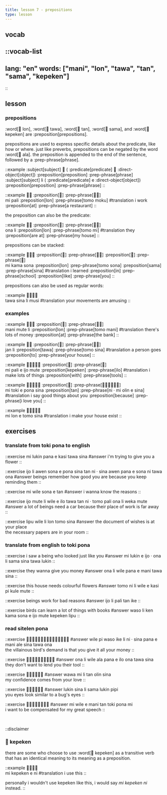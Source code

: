 ```yaml
---
title: lesson 7 - prepositions
type: lesson
---
```

## vocab
::vocab-list
---
lang: "en"
words: ["mani", "lon", "tawa", "tan", "sama", "kepeken"]
---
::

## lesson
### prepositions
:word[󱤬 lon], :word[󱥩 tawa], :word[󱥧 tan], :word[󱥖 sama], and :word[󱤙 kepeken] are :preposition[prepositions].

prepositions are used to express specific details about the predicate, like how or where. just like preverbs, prepositions can be negated by the word :word[󱤂 ala]. the preposition is appended to the end of the sentence, followed by a :prep-phrase[phrase].

::example
:subject[subject] 󱤧 ( :predicate[predicate] 󱤉 :direct-object[object]) :preposition[preposition] :prep-phrase[phrase] \
:subject[subject] li ( :predicate[predicate] e :direct-object[object]) :preposition[preposition] :prep-phrase[phrase]
::

::example
󱤴󱥉 :preposition[󱤬] :prep-phrase[󱥭󱤶] \
mi pali :preposition[lon] :prep-phrase[tomo moku]
#translation
i work :preposition[at] :prep-phrase[a restaurant]
::

the preposition can also be the predicate:

::example
󱥆󱤧 :preposition[󱤬] :prep-phrase[󱥭󱤴] \
ona li :preposition[lon] :prep-phrase[tomo mi]
#translation
they :preposition[are at] :prep-phrase[my house]
::

prepositions can be stacked:

::example
󱤴󱤖󱥡 :preposition[󱤬] :prep-phrase[󱥭󱥡] :preposition[󱥖] :prep-phrase[󱥞] \
mi kama sona :preposition[lon] :prep-phrase[tomo sona] :preposition[sama] :prep-phrase[sina]
#translation
i learned :preposition[in] :prep-phrase[school] :preposition[like] :prep-phrase[you]
::

prepositions can also be used as regular words:

::example
󱥩󱥞󱤧󱤻 \
tawa sina li musi
#translation
your movements are amusing
::

### examples
::example
󱤲󱤼󱤧 :preposition[󱤬] :prep-phrase[󱥭󱤲] \
mani mute li :preposition[lon] :prep-phrase[tomo mani]
#translation
there's lots of money :preposition[at] :prep-phrase[the bank]
::

::example
󱤑󱤧 :preposition[󱥩] :prep-phrase[󱥭󱥞] \
jan li :preposition[tawa] :prep-phrase[tomo sina]
#translation
a person goes :preposition[to] :prep-phrase[your house]
::

::example
󱤴󱥉󱤉󱤌󱤼 :preposition[󱤙] :prep-phrase[󱤎] \
mi pali e ijo mute :preposition[kepeken] :prep-phrase[ilo]
#translation
i make lots of things :preposition[with] :prep-phrase[tools]
::

::example
󱤴󱥬󱤉󱥔󱥞 :preposition[󱥧] :prep-phrase[󱥁󱦜󱤴󱥅󱤉󱥞] \
mi toki e pona sina :preposition[tan] :prep-phrase[ni · mi olin e sina]
#translation
i say good things about you :preposition[because] :prep-phrase[i love you]
::

::example
󱤴󱤬󱤉󱥭󱥞 \
mi lon e tomo sina
#translation
i make your house exist
::

## exercises
### translate from toki pona to english
::exercise
mi lukin pana e kasi tawa sina
#answer
i'm trying to give you a flower
::

::exercise
ijo li awen sona e pona sina tan ni · sina awen pana e sona ni tawa ona
#answer
beings remember how good you are because you keep reminding them
::

::exercise
mi wile sona e tan
#answer
i wanna know the reasons
::

::exercise
ijo mute li wile e ilo tawa tan ni · tomo pali ona li weka mute
#answer
 a lot of beings need a car because their place of work is far away 
::

::exercise
lipu wile li lon tomo sina
#answer
the document of wishes is at your place \
the necessary papers are in your room
::

### translate from english to toki pona
::exercise
i saw a being who looked just like you
#answer
mi lukin e ijo · ona li sama sina tawa lukin
::

::exercise
they wanna give you money
#answer
ona li wile pana e mani tawa sina
::

::exercise
this house needs colourful flowers
#answer
tomo ni li wile e kasi pi kule mute
::

::exercise
beings work for bad reasons
#answer
ijo li pali tan ike
::

::exercise
birds can learn a lot of things with books
#answer
waso li ken kama sona e ijo mute kepeken lipu
::

### read sitelen pona
::exercise
󱥷󱥍󱥴󱤍󱤧󱥁󱦜󱥞󱥌󱤉󱤲󱤄󱥞󱥩󱥆
#answer
wile pi waso ike li ni · sina pana e mani ale sina tawa ona \
the villainous bird's demand is that you give it all your money
::

::exercise
󱥆󱤧󱥷󱤂󱥌󱤉󱤎󱥆󱥩󱥞
#answer
ona li wile ala pana e ilo ona tawa sina \
they don't want to lend you their tool
::

::exercise
󱥵󱤴󱤧󱥧󱥅󱥞
#answer
wawa mi li tan olin sina \
my confidence comes from your love
::

::exercise
󱤮󱥞󱤧󱥖󱤮󱥑
#answer
lukin sina li sama lukin pipi \
you eyes look similar to a bug's eyes
::

::exercise
󱤴󱥷󱤉󱤲󱥧󱥬󱥔󱤴
#answer
mi wile e mani tan toki pona mi \
i want to be compensated for my great speech
::

<br>

::disclaimer
### 󱤙 kepeken

there are some who choose to use :word[󱤙 kepeken] as a transitive verb that has an identical meaning to its meaning as a preposition.

::example
󱤴󱤙󱤉󱥁 \
mi kepeken e ni
#translation
i use this
::

personally i wouldn't use kepeken like this, i would say *mi kepeken ni* instead.
::